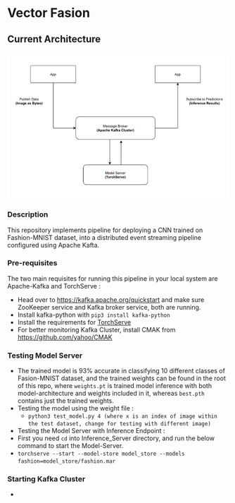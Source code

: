 # Vector Fasion

## Current Architecture

![Pipeline 0.1](https://github.com/venkateshtata/Fashion-Vector/blob/main/model_arch.png)

### Description

This repository implements pipeline for deploying a CNN trained on Fashion-MNIST dataset, into a distributed event streaming pipeline configured using Apache Kafta.

### Pre-requisites

The two main requisites for running this pipeline in your local system are Apache-Kafka and TorchServe :

* Head over to https://kafka.apache.org/quickstart and make sure ZooKeeper service and Kafka broker service, both are running.
* Install kafka-python with `pip3 install kafka-python`
* Install the requirements for [TorchServe](https://github.com/pytorch/serve)
* For better monitoring Kafka Cluster, install CMAK from https://github.com/yahoo/CMAK

### Testing Model Server

* The trained model is 93% accurate in classifying 10 different classes of Fasion-MNIST dataset, and the trained weights can be found in the root of this repo, where `weights.pt` is trained model inference with both model-architecture and weights included in it, whereas `best.pth` contains just the trained weights.
* Testing the model using the weight file :
  * `python3 test_model.py 4 (where x is an index of image within the test dataset, change for testing with different image)`
*  Testing the Model Server with Inference Endpoint :
  * First you need `cd` into Inference_Server directory, and run the below command to start the Model-Server.
  * `torchserve --start --model-store model_store --models fashion=model_store/fashion.mar`

### Starting Kafka Cluster

* 
